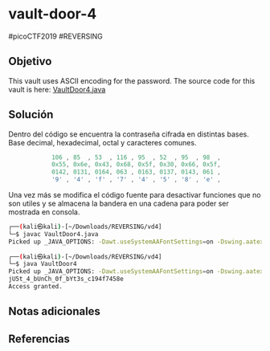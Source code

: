 # vault-door-4
#picoCTF2019 #REVERSING 
## Objetivo
This vault uses ASCII encoding for the password. The source code for this vault is here: [VaultDoor4.java](https://jupiter.challenges.picoctf.org/static/09d3002ae349631324a17e2255ae8df2/VaultDoor4.java)
## Solución
Dentro del código se encuentra la contraseña cifrada en distintas bases. Base decimal, hexadecimal, octal y caracteres comunes.

```java
            106 , 85  , 53  , 116 , 95  , 52  , 95  , 98  ,
            0x55, 0x6e, 0x43, 0x68, 0x5f, 0x30, 0x66, 0x5f,
            0142, 0131, 0164, 063 , 0163, 0137, 0143, 061 ,
            '9' , '4' , 'f' , '7' , '4' , '5' , '8' , 'e' ,

```

Una vez más se modifica el código fuente para desactivar funciones que no son utiles y se almacena la bandera en una cadena para poder ser mostrada en consola.

```bash
┌──(kali㉿kali)-[~/Downloads/REVERSING/vd4]
└─$ javac VaultDoor4.java
Picked up _JAVA_OPTIONS: -Dawt.useSystemAAFontSettings=on -Dswing.aatext=true
                                                                                 
┌──(kali㉿kali)-[~/Downloads/REVERSING/vd4]
└─$ java VaultDoor4      
Picked up _JAVA_OPTIONS: -Dawt.useSystemAAFontSettings=on -Dswing.aatext=true
jU5t_4_bUnCh_0f_bYt3s_c194f7458e
Access granted.

```
## Notas adicionales

## Referencias
